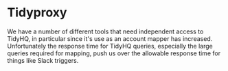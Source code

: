 # Tidyproxy

We have a number of different tools that need independent access to TidyHQ, in particular since it's use as an account mapper has increased. Unfortunately the response time for TidyHQ queries, especially the large queries required for mapping, push us over the allowable response time for things like Slack triggers.
